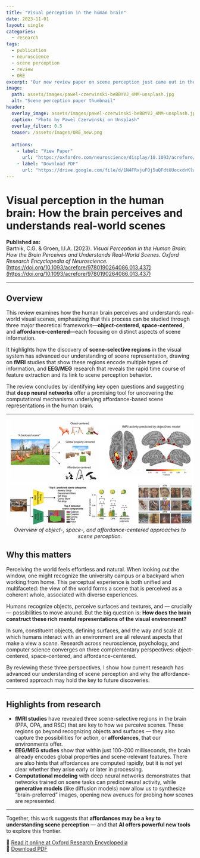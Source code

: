 ```yaml
---
title: "Visual perception in the human brain"
date: 2023-11-01
layout: single
categories:
  - research
tags:
  - publication
  - neuroscience
  - scene perception
  - review
  - ORE
excerpt: "Our new review paper on scene perception just came out in the Oxford Research Encyclopedia of Neuroscience."
image:
  path: assets/images/pawel-czerwinski-beBBYVJ_4MM-unsplash.jpg
  alt: "Scene perception paper thumbnail"
header:
  overlay_image: assets/images/pawel-czerwinski-beBBYVJ_4MM-unsplash.jpg
  caption: "Photo by Pawel Czerwinski on Unsplash"
  overlay_filter: 0.5
  teaser: /assets/images/ORE_new.png
  
  actions:
    - label: "View Paper"
      url: "https://oxfordre.com/neuroscience/display/10.1093/acrefore/9780190264086.001.0001/acrefore-9780190264086-e-437"
    - label: "Download PDF"
      url: "https://drive.google.com/file/d/1N4FRxjuFOj5uQFdtUUocxdrKlwv_SqFN/view?usp=sharing"
---
```


# Visual perception in the human brain: How the brain perceives and understands real-world scenes  

**Published as:**  
Bartnik, C.G. & Groen, I.I.A. (2023). *Visual Perception in the Human Brain: How the Brain Perceives and Understands Real-World Scenes.* *Oxford Research Encyclopedia of Neuroscience.*  
[https://doi.org/10.1093/acrefore/9780190264086.013.437](https://doi.org/10.1093/acrefore/9780190264086.013.437)  

---

## Overview  
This review examines how the human brain perceives and understands real-world visual scenes, emphasizing that this process can be studied through three major theoretical frameworks—**object-centered**, **space-centered**, and **affordance-centered**—each focusing on distinct aspects of scene information.  

It highlights how the discovery of **scene-selective regions** in the visual system has advanced our understanding of scene representation, drawing on **fMRI** studies that show these regions encode multiple types of information, and **EEG/MEG** research that reveals the rapid time course of feature extraction and its link to scene perception behavior.  

The review concludes by identifying key open questions and suggesting that **deep neural networks** offer a promising tool for uncovering the computational mechanisms underlying affordance-based scene representations in the human brain.  

---

<p align="center">
  <img src="/assets/images/ORE_overview.png" alt="Overview of scene perception approaches" width="1200"><br>
  <em>Overview of object-, space-, and affordance-centered approaches to scene perception.</em>
</p>



## Why this matters  
Perceiving the world feels effortless and natural. When looking out the window, one might recognize the university campus or a backyard when working from home. This perceptual experience is both unified and multifaceted: the view of the world forms a scene that is perceived as a coherent whole, associated with diverse experiences.  

Humans recognize objects, perceive surfaces and textures, and — crucially — possibilities to move around. But the big question is: **How does the brain construct these rich mental representations of the visual environment?**  

In sum, constituent objects, defining surfaces, and the way and scale at which humans interact with an environment are all relevant aspects that make a view a *scene*. Research across neuroscience, psychology, and computer science converges on three complementary perspectives: object-centered, space-centered, and affordance-centered.  

By reviewing these three perspectives, I show how current research has advanced our understanding of scene perception and why the affordance-centered approach may hold the key to future discoveries.  

---

## Highlights from research  
- **fMRI studies** have revealed three scene-selective regions in the brain (PPA, OPA, and RSC) that are key to how we perceive scenes. These regions go beyond recognizing objects and surfaces — they also capture the possibilities for action, or **affordances**, that our environments offer.  
- **EEG/MEG studies** show that within just 100–200 milliseconds, the brain already encodes global properties and scene-relevant features. There are also hints that affordances are computed rapidly, but it is not yet clear whether they arise early or later in processing.  
- **Computational modeling** with deep neural networks demonstrates that networks trained on scene tasks can predict neural activity, while **generative models** (like diffusion models) now allow us to synthesize “brain-preferred” images, opening new avenues for probing how scenes are represented.  

---

Together, this work suggests that **affordances may be a key to understanding scene perception** — and that **AI offers powerful new tools** to explore this frontier.  

🔗 [Read it online at Oxford Research Encyclopedia](https://oxfordre.com/neuroscience/display/10.1093/acrefore/9780190264086.001.0001/acrefore-9780190264086-e-437)  
📄 [Download PDF](https://drive.google.com/file/d/1N4FRxjuFOj5uQFdtUUocxdrKlwv_SqFN/view?usp=sharing)  
